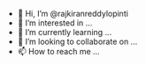 - 👋 Hi, I’m @rajkiranreddylopinti
- 👀 I’m interested in ...
- 🌱 I’m currently learning ...
- 💞️ I’m looking to collaborate on ...
- 📫 How to reach me ...

<!---
rajkiranreddylopinti/rajkiranreddylopinti is a ✨ special ✨ repository because its `README.md` (this file) appears on your GitHub profile.
You can click the Preview link to take a look at your changes.
--->
